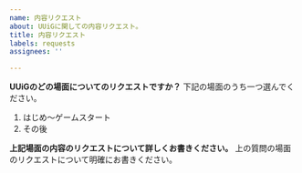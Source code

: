 ```yaml
---
name: 内容リクエスト
about: UUiGに関しての内容リクエスト。
title: 内容リクエスト
labels: requests
assignees: ''

---
```


**UUiGのどの場面についてのリクエストですか？**
下記の場面のうち一つ選んでください。

1.  はじめ〜ゲームスタート
2.  その後

**上記場面の内容のリクエストについて詳しくお書きください。**
上の質問の場面のリクエストについて明確にお書きください。
